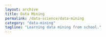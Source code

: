 ```yaml
---
layout: archive
title: Data Mining
permalink: /data-science/data-mining
category: "data-mining"
tagline: "Learning data mining from school."
---
```

